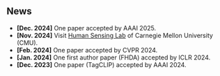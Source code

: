 ## News

- **[Dec. 2024]** One paper accepted by AAAI 2025.
- **[Nov. 2024]** Visit [Human Sensing Lab](http://www.humansensing.cs.cmu.edu/) of Carnegie Mellon University (CMU).
- **[Feb. 2024]** One paper accepted by CVPR 2024.
- **[Jan. 2024]** One first author paper (FHDA) accepted by ICLR 2024.
- **[Dec. 2023]** One paper (TagCLIP) accepted by AAAI 2024.